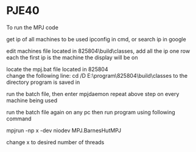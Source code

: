 # PJE40

To run the MPJ code

get ip of all machines to be used
ipconfig in cmd, or search ip in google

edit machines file located in 825804\build\classes, add all the ip one row each
the first ip is the machine the display will be on

locate the mpj.bat file located in 825804\
change the following line:
  cd /D E:\program\825804\build\classes
to the directory program is saved in

run the batch file, then enter mpjdaemon
repeat above step on every machine being used

run the batch file again on any pc then run program using following command
 
 mpjrun -np x -dev niodev MPJ.BarnesHutMPJ

change x to desired number of threads
